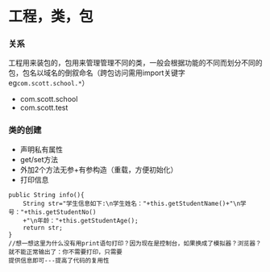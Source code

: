 # 工程，类，包
### 关系
工程用来装包的，包用来管理管理不同的类，一般会根据功能的不同而划分不同的包，包名以域名的倒叙命名（跨包访问需用import关键字eg`com.scott.school.*`）
- com.scott.school
- com.scott.test
### 类的创建
- 声明私有属性
- get/set方法
- 外加2个方法无参+有参构造（重载，方便初始化） 
- 打印信息
```
public String info(){
	String str="学生信息如下:\n学生姓名："+this.getStudentName()+"\n学号："+this.getStudentNo()
	+"\n年龄："+this.getStudentAge();
	return str;
}
//想一想这里为什么没有用print语句打印？因为现在是控制台，如果换成了模拟器？浏览器？就不能正常输出了：你不需要打印，只需要
提供信息即可---提高了代码的复用性
```

